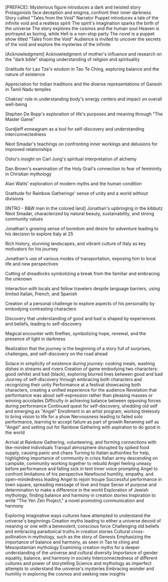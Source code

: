 [PREFACE]:
Mysterious figure introduces a dark and twisted story
Protagonists face deception and enigma, confront their inner darkness
Story called "Tales from the Void"
Narrator Puppet introduces a tale of the infinite void and a restless spirit
The spirit's imagination sparks the birth of the universe
The story explores the cosmos and the human soul
Heaven is portrayed as boring, while Hell is a non-stop party
The novel is a puppet show titled "Tales from the Void"
Audience is invited to uncover the secrets of the void and explore the mysteries of the infinite

[Acknowledgment]
Acknowledgment of mother's influence and research on the "dark bible" shaping understanding of religion and spirituality

Gratitude for Lao Tze's wisdom in Tao Te Ching, exploring balance and the nature of existence

Appreciation for Indian traditions and the diverse representations of Ganesh in Tamil Nadu temples

Chakras' role in understanding body's energy centers and impact on overall well-being

Stephen De Ropp's exploration of life's purposes and meaning through "The Master Game"

Gurdjieff enneagram as a tool for self-discovery and understanding interconnectedness

Neot Smadar's teachings on confronting inner workings and delusions for improved relationships

Osho's insight on Carl Jung's spiritual interpretation of alchemy

Dan Brown's examination of the Holy Grail's connection to fear of femininity in Christian mythology

Alan Watts' exploration of modern myths and the human condition

Gratitude for Rainbow Gatherings' sense of unity and a world without divisions

[INTRO - B&W man in the colored land]
Jonathan's upbringing in the kibbutz Neot Smadar, characterized by natural beauty, sustainability, and strong community values

Jonathan's growing sense of boredom and desire for adventure leading to his decision to explore Italy at 25

Rich history, stunning landscapes, and vibrant culture of Italy as key motivators for his journey

Jonathan's use of various modes of transportation, exposing him to local life and new perspectives

Cutting of dreadlocks symbolizing a break from the familiar and embracing the unknown

Interaction with locals and fellow travelers despite language barriers, using limited Italian, French, and Spanish

Creation of a personal challenge to explore aspects of his personality by embodying contrasting characters

Discovery that understanding of good and bad is shaped by experiences and beliefs, leading to self-discovery

Magical encounter with fireflies, symbolizing hope, renewal, and the presence of light in darkness

Realization that the journey is the beginning of a story full of surprises, challenges, and self-discovery on the road ahead

Solace in simplicity of existence during journey: cooking meals, washing dishes in streams and rivers
Creation of game embodying two characters: good (white) and bad (black), exploring blurred lines between good and bad
Journey of self-discovery through embracing both characters and recognizing their unity
Performance at a festival showcasing both characters, creating a unified experience for the audience
Revelation that performance was about self-expression rather than pleasing masses or winning accolades
Difficulty in achieving balance between opposing forces during performance
Continued quest for self-discovery, shedding old self and emerging as "Angel"
Enrollment in an artist program, working tirelessly to bring vision to life for a show
Nervousness leading to failed solo performance, learning to accept failure as part of growth
Renaming self as "Angel" and setting out for Rainbow Gathering with aspiration to do good in the world

Arrival at Rainbow Gathering, volunteering, and forming connections with like-minded individuals
Tranquil atmosphere disrupted by spiked food supply, causing panic and chaos
Turning to Italian authorities for help, highlighting importance of community in crisis
Italian army descending on campsite, community working together to rebuild
Angel feeling uneasy before performance and falling sick in tent
Inner voice prompting Angel to confront limitations of his perspective
Newfound humility, empathy, and open-mindedness leading Angel to rejoin troupe
Successful performance in town square, spreading message of love and hope
Sense of purpose and determination to make a difference in the world
Exploration of Jewish mythology, finding balance and harmony in creation stories
Inspiration to write "The Yen Zen Project," a novel promoting communication and harmony

Exploring imaginative ways cultures have attempted to understand the universe's beginnings
Creation myths leading to either a universe devoid of meaning or one with a benevolent, conscious force
Challenging old beliefs and embracing paradoxical truths in creation stories
Cultural cross-pollination in mythology, such as the story of Genesis
Emphasizing the importance of balance and harmony, as seen in Tao te ching and Mesopotamian mythology
Examining creation myths for a deeper understanding of the universe and cultural diversity
Importance of gender equality, balance, and harmony in society
Interconnectedness of different cultures and power of storytelling
Science and mythology as imperfect attempts to understand the universe's mysteries
Embracing wonder and humility in exploring the cosmos and seeking new insights
